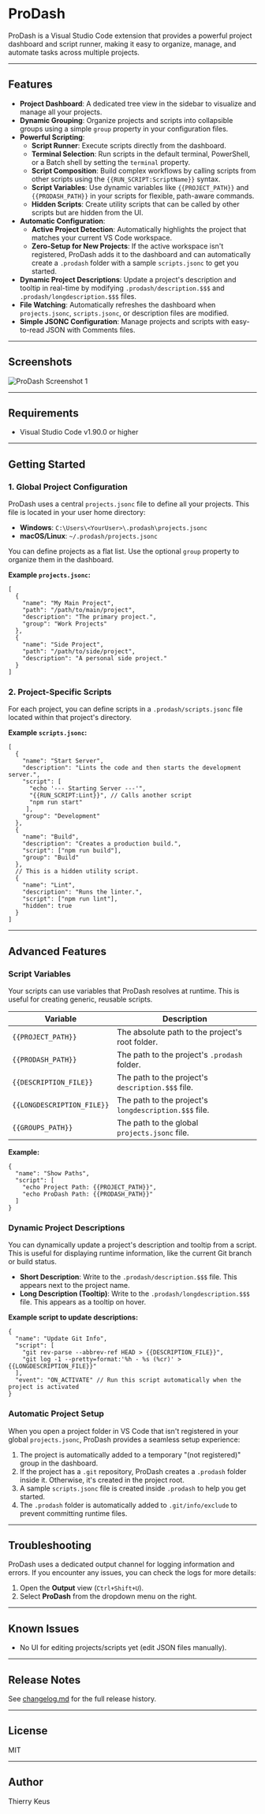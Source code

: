 # ProDash

ProDash is a Visual Studio Code extension that provides a powerful project dashboard and script runner, making it easy to organize, manage, and automate tasks across multiple projects.

---

## Features

- **Project Dashboard**: A dedicated tree view in the sidebar to visualize and manage all your projects.
- **Dynamic Grouping**: Organize projects and scripts into collapsible groups using a simple `group` property in your configuration files.
- **Powerful Scripting**:
    - **Script Runner**: Execute scripts directly from the dashboard.
    - **Terminal Selection**: Run scripts in the default terminal, PowerShell, or a Batch shell by setting the `terminal` property.
    - **Script Composition**: Build complex workflows by calling scripts from other scripts using the `{{RUN_SCRIPT:ScriptName}}` syntax.
    - **Script Variables**: Use dynamic variables like `{{PROJECT_PATH}}` and `{{PRODASH_PATH}}` in your scripts for flexible, path-aware commands.
    - **Hidden Scripts**: Create utility scripts that can be called by other scripts but are hidden from the UI.
- **Automatic Configuration**:
    - **Active Project Detection**: Automatically highlights the project that matches your current VS Code workspace.
    - **Zero-Setup for New Projects**: If the active workspace isn't registered, ProDash adds it to the dashboard and can automatically create a `.prodash` folder with a sample `scripts.jsonc` to get you started.
- **Dynamic Project Descriptions**: Update a project's description and tooltip in real-time by modifying `.prodash/description.$$$` and `.prodash/longdescription.$$$` files.
- **File Watching**: Automatically refreshes the dashboard when `projects.jsonc`, `scripts.jsonc`, or description files are modified.
- **Simple JSONC Configuration**: Manage projects and scripts with easy-to-read JSON with Comments files.

---

## Screenshots

![ProDash Screenshot 1](media/screenshot-1.png)

---

## Requirements

- Visual Studio Code v1.90.0 or higher

---

## Getting Started

### 1. Global Project Configuration

ProDash uses a central `projects.jsonc` file to define all your projects. This file is located in your user home directory:

- **Windows**: `C:\Users\<YourUser>\.prodash\projects.jsonc`
- **macOS/Linux**: `~/.prodash/projects.jsonc`

You can define projects as a flat list. Use the optional `group` property to organize them in the dashboard.

**Example `projects.jsonc`:**
```jsonc
[
  {
    "name": "My Main Project",
    "path": "/path/to/main/project",
    "description": "The primary project.",
    "group": "Work Projects"
  },
  {
    "name": "Side Project",
    "path": "/path/to/side/project",
    "description": "A personal side project."
  }
]
```

### 2. Project-Specific Scripts

For each project, you can define scripts in a `.prodash/scripts.jsonc` file located within that project's directory.

**Example `scripts.jsonc`:**
```jsonc
[
  {
    "name": "Start Server",
    "description": "Lints the code and then starts the development server.",
    "script": [
      "echo '--- Starting Server ---'",
      "{{RUN_SCRIPT:Lint}}", // Calls another script
      "npm run start"
     ],
    "group": "Development"
  },
  {
    "name": "Build",
    "description": "Creates a production build.",
    "script": ["npm run build"],
    "group": "Build"
  },
  // This is a hidden utility script.
  {
    "name": "Lint",
    "description": "Runs the linter.",
    "script": ["npm run lint"],
    "hidden": true
  }
]
```

---

## Advanced Features

### Script Variables

Your scripts can use variables that ProDash resolves at runtime. This is useful for creating generic, reusable scripts.

| Variable               | Description                                           |
| ---------------------- | ----------------------------------------------------- |
| `{{PROJECT_PATH}}`     | The absolute path to the project's root folder.       |
| `{{PRODASH_PATH}}`     | The path to the project's `.prodash` folder.          |
| `{{DESCRIPTION_FILE}}` | The path to the project's `description.$$$` file.     |
| `{{LONGDESCRIPTION_FILE}}` | The path to the project's `longdescription.$$$` file. |
| `{{GROUPS_PATH}}`      | The path to the global `projects.jsonc` file.         |

**Example:**
```jsonc
{
  "name": "Show Paths",
  "script": [
    "echo Project Path: {{PROJECT_PATH}}",
    "echo ProDash Path: {{PRODASH_PATH}}"
  ]
}
```

### Dynamic Project Descriptions

You can dynamically update a project's description and tooltip from a script. This is useful for displaying runtime information, like the current Git branch or build status.

- **Short Description**: Write to the `.prodash/description.$$$` file. This appears next to the project name.
- **Long Description (Tooltip)**: Write to the `.prodash/longdescription.$$$` file. This appears as a tooltip on hover.

**Example script to update descriptions:**
```jsonc
{
  "name": "Update Git Info",
  "script": [
    "git rev-parse --abbrev-ref HEAD > {{DESCRIPTION_FILE}}",
    "git log -1 --pretty=format:'%h - %s (%cr)' > {{LONGDESCRIPTION_FILE}}"
  ],
  "event": "ON_ACTIVATE" // Run this script automatically when the project is activated
}
```

### Automatic Project Setup

When you open a project folder in VS Code that isn't registered in your global `projects.jsonc`, ProDash provides a seamless setup experience:
1.  The project is automatically added to a temporary "(not registered)" group in the dashboard.
2.  If the project has a `.git` repository, ProDash creates a `.prodash` folder inside it. Otherwise, it's created in the project root.
3.  A sample `scripts.jsonc` file is created inside `.prodash` to help you get started.
4.  The `.prodash` folder is automatically added to `.git/info/exclude` to prevent committing runtime files.

---

## Troubleshooting

ProDash uses a dedicated output channel for logging information and errors. If you encounter any issues, you can check the logs for more details:

1. Open the **Output** view (`Ctrl+Shift+U`).
2. Select **ProDash** from the dropdown menu on the right.

---

## Known Issues

- No UI for editing projects/scripts yet (edit JSON files manually).

---

## Release Notes

See [changelog.md](changelog.md) for the full release history.

---

## License

MIT

---

## Author

Thierry Keus
